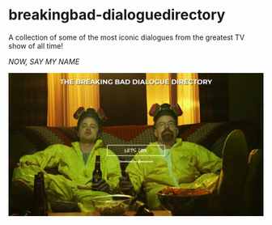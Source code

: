 # breakingbad-dialoguedirectory
A collection of some of the most iconic dialogues from the greatest TV show of all time!

<em>NOW, SAY MY NAME</em>

![](screenshots/landing-page.png)
